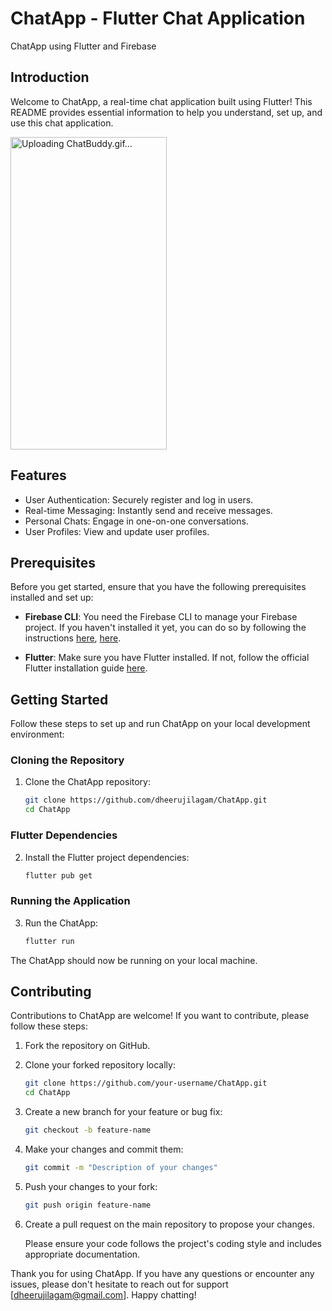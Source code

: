 # ChatApp - Flutter Chat Application

ChatApp using Flutter and Firebase

## Introduction

Welcome to ChatApp, a real-time chat application built using Flutter! This README provides essential information to help you understand, set up, and use this chat application.

<img src="ChatBuddy.gif" alt="Uploading ChatBuddy.gif…" width="250" height="500">

## Features

- User Authentication: Securely register and log in users.
- Real-time Messaging: Instantly send and receive messages.
- Personal Chats: Engage in one-on-one conversations.
- User Profiles: View and update user profiles.

## Prerequisites

Before you get started, ensure that you have the following prerequisites installed and set up:

- **Firebase CLI**: You need the Firebase CLI to manage your Firebase project. If you haven't installed it yet, you can do so by following the instructions [here](https://firebase.google.com/docs/cli), [here](https://www.educative.io/answers/how-to-install-firebase-cli-for-flutter-application).

- **Flutter**: Make sure you have Flutter installed. If not, follow the official Flutter installation guide [here](https://flutter.dev/docs/get-started/install).

## Getting Started

Follow these steps to set up and run ChatApp on your local development environment:

### Cloning the Repository

1. Clone the ChatApp repository:

   ```bash
   git clone https://github.com/dheerujilagam/ChatApp.git
   cd ChatApp

### Flutter Dependencies

2. Install the Flutter project dependencies:

   ```bash
   flutter pub get

### Running the Application

3. Run the ChatApp:

   ```bash
   flutter run

The ChatApp should now be running on your local machine.

## Contributing

Contributions to ChatApp are welcome! If you want to contribute, please follow these steps:

1. Fork the repository on GitHub.

2. Clone your forked repository locally:

   ```bash
   git clone https://github.com/your-username/ChatApp.git
   cd ChatApp

3. Create a new branch for your feature or bug fix:
   
   ```bash
   git checkout -b feature-name

5. Make your changes and commit them:

   ```bash
   git commit -m "Description of your changes"

7. Push your changes to your fork:

   ```bash
   git push origin feature-name

9. Create a pull request on the main repository to propose your changes.

   Please ensure your code follows the project's coding style and includes appropriate documentation.

Thank you for using ChatApp. If you have any questions or encounter any issues, please don't hesitate to reach out for support [<dheerujilagam@gmail.com>]. Happy chatting!
